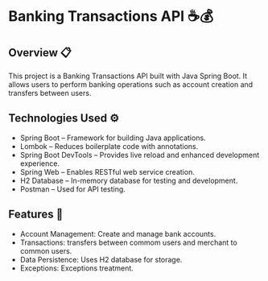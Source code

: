 # Banking Transactions API ☕💰
## Overview 📋
This project is a Banking Transactions API built with Java Spring Boot. It allows users to perform banking operations such as account creation and transfers between users.

## Technologies Used ⚙️
  - Spring Boot – Framework for building Java applications.
  - Lombok – Reduces boilerplate code with annotations.
  - Spring Boot DevTools – Provides live reload and enhanced development experience.
  - Spring Web – Enables RESTful web service creation.
  - H2 Database – In-memory database for testing and development.
  - Postman – Used for API testing.

## Features 📍
  - Account Management: Create and manage bank accounts.
  - Transactions: transfers between commom users and merchant to common users.
  - Data Persistence: Uses H2 database for storage.
  - Exceptions: Exceptions treatment.
